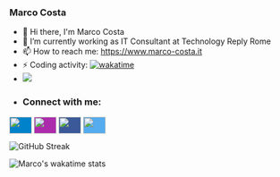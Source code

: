 ### Marco Costa
- 👋 Hi there, I'm Marco Costa
- 🔭 I’m currently working as IT Consultant at Technology Reply Rome
- 📫 How to reach me: https://www.marco-costa.it
- ⚡ Coding activity: [![wakatime](https://wakatime.com/badge/user/4d90826d-493d-4766-988f-75cec92f3552.svg)](https://wakatime.com/@4d90826d-493d-4766-988f-75cec92f3552)
- ![](https://komarev.com/ghpvc/?username=marcocosta96&color=red&style=plastic)
- <h3 align="left">Connect with me:</h3>
<p align="left">
<a href="https://www.linkedin.com/in/marco-costa-ecs" target="blank"><img align="center" src="https://cdn.jsdelivr.net/npm/simple-icons@3.0.1/icons/linkedin.svg" alt="" height="30" width="40" style="background-color: #0082ca;"/></a>
<a href="https://www.instagram.com/marco.costa96" target="blank"><img align="center" src="https://cdn.jsdelivr.net/npm/simple-icons@3.0.1/icons/instagram.svg" alt="" height="30" width="40" style="background-color: #ac2bac;"/></a>
<a href="https://www.facebook.com/marcocosta1996" target="blank"><img align="center" src="https://cdn.jsdelivr.net/npm/simple-icons@3.0.1/icons/facebook.svg" alt="" height="30" width="40" style="background-color: #3b5998;"/></a>
<a href="https://twitter.com/marcocosta96" target="blank"><img align="center" src="https://cdn.jsdelivr.net/npm/simple-icons@3.0.1/icons/twitter.svg" alt="" height="30" width="40" style="background-color: #55acee;"/></a>
</p>

![GitHub Streak](https://github-readme-streak-stats.herokuapp.com?user=marcocosta96&theme=transparent)

![Marco's wakatime stats](https://github-readme-stats.vercel.app/api/wakatime?username=marcocosta&theme=transparent)
